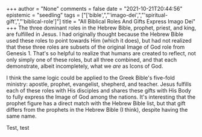 +++
author = "None"
comments = false
date = "2021-10-21T20:44:56"
epistemic = "seedling"
tags = ["['bible',","'imago-dei',","'spiritual-gift',","'biblical-role']"]
title = "All Biblical Roles And Gifts Express Imago Dei"
+++
The three dominant roles in the Hebrew Bible, prophet, priest, and king, are fulfilled in Jesus. I had originally thought because the Hebrew Bible used these roles to point towards Him (which it does), but had not realized that these three roles are subsets of the original Image of God role from Genesis 1. That's so helpful to realize that humans are created to reflect, not only simply one of these roles, but all three combined, and that each demonstrate, albeit incompletely, what we _are_ as Icons of God.

I think the same logic could be applied to the Greek Bible's five-fold ministry: apostle, prophet, evangelist, shepherd, and teacher. Jesus fulfills each of these roles with His disciples and shares these gifts with His Body to fully express the Image of God among the nations. It's interesting that the prophet figure has a direct match with the Hebrew Bible list, but that gift differs from the prophets in the Hebrew Bible (I think), despite having the same name.

Test, test